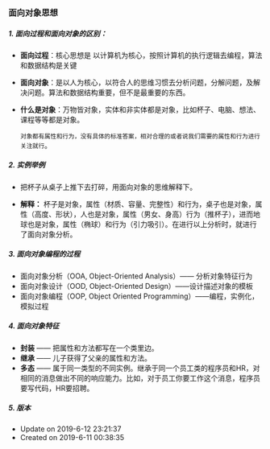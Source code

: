 ### 面向对象思想

#####  1. 面向过程和面向对象的区别：

* **面向过程**：核心思想是 以计算机为核心，按照计算机的执行逻辑去编程，算法和数据结构是关键

* **面向对象**：是以人为核心，以符合人的思维习惯去分析问题，分解问题，及解决问题。算法和数据结构重要，但不是最重要的东西。

* **什么是对象**：万物皆对象，实体和非实体都是对象，比如杯子、电脑、想法、课程等等都是对象。

  `对象都有属性和行为，没有具体的标准答案，相对合理的或者说我们需要的属性和行为进行关注就行`。

##### 2.  实例举例

* 把杯子从桌子上推下去打碎，用面向对象的思维解释下。

* **解释：** 杯子是对象，属性（材质、容量、完整性）和行为，桌子也是对象，属性（高度、形状），人也是对象，属性（男女、身高）行为（推杯子），进而地球也是对象，属性（椭球）和行为（引力吸引）。在进行以上分析时，就进行了面向对象分析。

##### 3. 面向对象编程的过程

* 面向对象分析（OOA, Object-Oriented Analysis）—— 分析对象特征行为
* 面向对象设计（OOD, Object-Oriented Design）——设计描述对象的模板
* 面向对象编程（OOP, Object Oriented Programming）——编程，实例化，模拟过程

##### 4. 面向对象特征

* **封装** —— 把属性和方法都写在一个类里边。
* **继承** —— 儿子获得了父亲的属性和方法。
* **多态** —— 属于同一类型的不同实例。继承于同一个员工类的程序员和HR，对相同的消息做出不同的响应能力。比如，对于员工你要工作这个消息，程序员要写代码，HR要招聘。

##### 5. 版本

* Update on 2019-6-12 23:21:37
* Created on 2019-6-11 00:38:35
